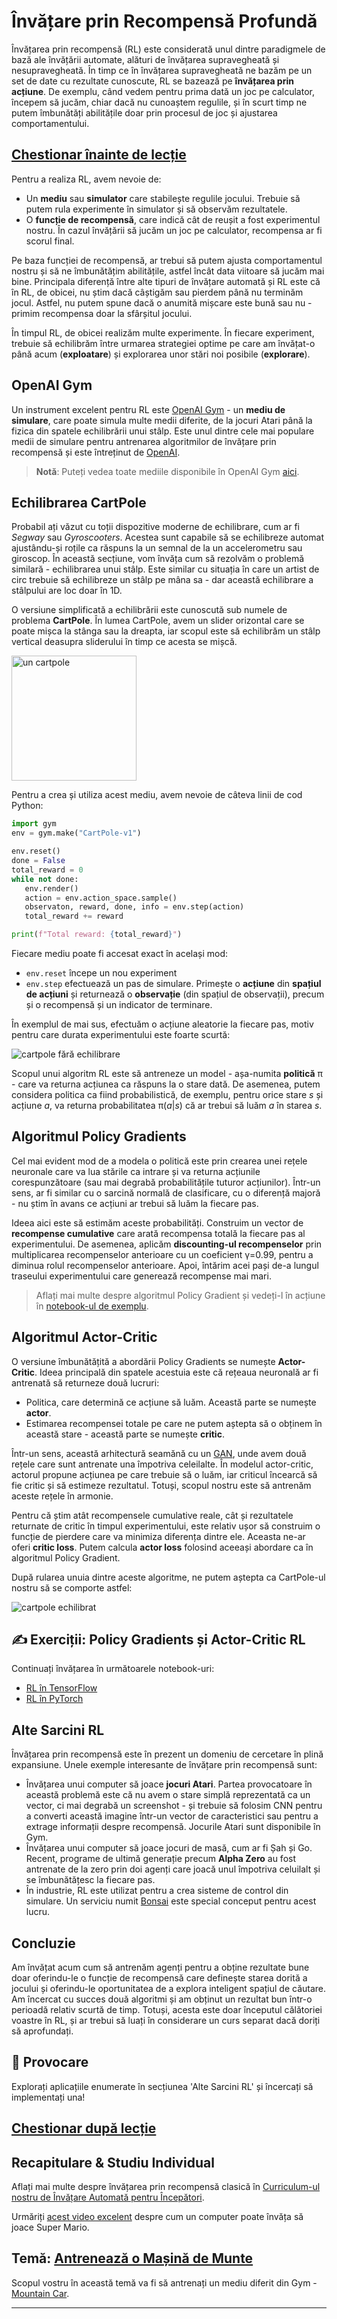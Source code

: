 <!--
CO_OP_TRANSLATOR_METADATA:
{
  "original_hash": "04395657fc01648f8f70484d0e55ab67",
  "translation_date": "2025-09-23T14:13:59+00:00",
  "source_file": "lessons/6-Other/22-DeepRL/README.md",
  "language_code": "ro"
}
-->
# Învățare prin Recompensă Profundă

Învățarea prin recompensă (RL) este considerată unul dintre paradigmele de bază ale învățării automate, alături de învățarea supravegheată și nesupravegheată. În timp ce în învățarea supravegheată ne bazăm pe un set de date cu rezultate cunoscute, RL se bazează pe **învățarea prin acțiune**. De exemplu, când vedem pentru prima dată un joc pe calculator, începem să jucăm, chiar dacă nu cunoaștem regulile, și în scurt timp ne putem îmbunătăți abilitățile doar prin procesul de joc și ajustarea comportamentului.

## [Chestionar înainte de lecție](https://ff-quizzes.netlify.app/en/ai/quiz/43)

Pentru a realiza RL, avem nevoie de:

* Un **mediu** sau **simulator** care stabilește regulile jocului. Trebuie să putem rula experimente în simulator și să observăm rezultatele.
* O **funcție de recompensă**, care indică cât de reușit a fost experimentul nostru. În cazul învățării să jucăm un joc pe calculator, recompensa ar fi scorul final.

Pe baza funcției de recompensă, ar trebui să putem ajusta comportamentul nostru și să ne îmbunătățim abilitățile, astfel încât data viitoare să jucăm mai bine. Principala diferență între alte tipuri de învățare automată și RL este că în RL, de obicei, nu știm dacă câștigăm sau pierdem până nu terminăm jocul. Astfel, nu putem spune dacă o anumită mișcare este bună sau nu - primim recompensa doar la sfârșitul jocului.

În timpul RL, de obicei realizăm multe experimente. În fiecare experiment, trebuie să echilibrăm între urmarea strategiei optime pe care am învățat-o până acum (**exploatare**) și explorarea unor stări noi posibile (**explorare**).

## OpenAI Gym

Un instrument excelent pentru RL este [OpenAI Gym](https://gym.openai.com/) - un **mediu de simulare**, care poate simula multe medii diferite, de la jocuri Atari până la fizica din spatele echilibrării unui stâlp. Este unul dintre cele mai populare medii de simulare pentru antrenarea algoritmilor de învățare prin recompensă și este întreținut de [OpenAI](https://openai.com/).

> **Notă**: Puteți vedea toate mediile disponibile în OpenAI Gym [aici](https://gym.openai.com/envs/#classic_control).

## Echilibrarea CartPole

Probabil ați văzut cu toții dispozitive moderne de echilibrare, cum ar fi *Segway* sau *Gyroscooters*. Acestea sunt capabile să se echilibreze automat ajustându-și roțile ca răspuns la un semnal de la un accelerometru sau giroscop. În această secțiune, vom învăța cum să rezolvăm o problemă similară - echilibrarea unui stâlp. Este similar cu situația în care un artist de circ trebuie să echilibreze un stâlp pe mâna sa - dar această echilibrare a stâlpului are loc doar în 1D.

O versiune simplificată a echilibrării este cunoscută sub numele de problema **CartPole**. În lumea CartPole, avem un slider orizontal care se poate mișca la stânga sau la dreapta, iar scopul este să echilibrăm un stâlp vertical deasupra sliderului în timp ce acesta se mișcă.

<img alt="un cartpole" src="images/cartpole.png" width="200"/>

Pentru a crea și utiliza acest mediu, avem nevoie de câteva linii de cod Python:

```python
import gym
env = gym.make("CartPole-v1")

env.reset()
done = False
total_reward = 0
while not done:
   env.render()
   action = env.action_space.sample()
   observaton, reward, done, info = env.step(action)
   total_reward += reward

print(f"Total reward: {total_reward}")
```

Fiecare mediu poate fi accesat exact în același mod:
* `env.reset` începe un nou experiment
* `env.step` efectuează un pas de simulare. Primește o **acțiune** din **spațiul de acțiuni** și returnează o **observație** (din spațiul de observații), precum și o recompensă și un indicator de terminare.

În exemplul de mai sus, efectuăm o acțiune aleatorie la fiecare pas, motiv pentru care durata experimentului este foarte scurtă:

![cartpole fără echilibrare](../../../../../lessons/6-Other/22-DeepRL/images/cartpole-nobalance.gif)

Scopul unui algoritm RL este să antreneze un model - așa-numita **politică** &pi; - care va returna acțiunea ca răspuns la o stare dată. De asemenea, putem considera politica ca fiind probabilistică, de exemplu, pentru orice stare *s* și acțiune *a*, va returna probabilitatea &pi;(*a*|*s*) că ar trebui să luăm *a* în starea *s*.

## Algoritmul Policy Gradients

Cel mai evident mod de a modela o politică este prin crearea unei rețele neuronale care va lua stările ca intrare și va returna acțiunile corespunzătoare (sau mai degrabă probabilitățile tuturor acțiunilor). Într-un sens, ar fi similar cu o sarcină normală de clasificare, cu o diferență majoră - nu știm în avans ce acțiuni ar trebui să luăm la fiecare pas.

Ideea aici este să estimăm aceste probabilități. Construim un vector de **recompense cumulative** care arată recompensa totală la fiecare pas al experimentului. De asemenea, aplicăm **discounting-ul recompenselor** prin multiplicarea recompenselor anterioare cu un coeficient &gamma;=0.99, pentru a diminua rolul recompenselor anterioare. Apoi, întărim acei pași de-a lungul traseului experimentului care generează recompense mai mari.

> Aflați mai multe despre algoritmul Policy Gradient și vedeți-l în acțiune în [notebook-ul de exemplu](CartPole-RL-TF.ipynb).

## Algoritmul Actor-Critic

O versiune îmbunătățită a abordării Policy Gradients se numește **Actor-Critic**. Ideea principală din spatele acestuia este că rețeaua neuronală ar fi antrenată să returneze două lucruri:

* Politica, care determină ce acțiune să luăm. Această parte se numește **actor**.
* Estimarea recompensei totale pe care ne putem aștepta să o obținem în această stare - această parte se numește **critic**.

Într-un sens, această arhitectură seamănă cu un [GAN](../../4-ComputerVision/10-GANs/README.md), unde avem două rețele care sunt antrenate una împotriva celeilalte. În modelul actor-critic, actorul propune acțiunea pe care trebuie să o luăm, iar criticul încearcă să fie critic și să estimeze rezultatul. Totuși, scopul nostru este să antrenăm aceste rețele în armonie.

Pentru că știm atât recompensele cumulative reale, cât și rezultatele returnate de critic în timpul experimentului, este relativ ușor să construim o funcție de pierdere care va minimiza diferența dintre ele. Aceasta ne-ar oferi **critic loss**. Putem calcula **actor loss** folosind aceeași abordare ca în algoritmul Policy Gradient.

După rularea unuia dintre aceste algoritme, ne putem aștepta ca CartPole-ul nostru să se comporte astfel:

![cartpole echilibrat](../../../../../lessons/6-Other/22-DeepRL/images/cartpole-balance.gif)

## ✍️ Exerciții: Policy Gradients și Actor-Critic RL

Continuați învățarea în următoarele notebook-uri:

* [RL în TensorFlow](CartPole-RL-TF.ipynb)
* [RL în PyTorch](CartPole-RL-PyTorch.ipynb)

## Alte Sarcini RL

Învățarea prin recompensă este în prezent un domeniu de cercetare în plină expansiune. Unele exemple interesante de învățare prin recompensă sunt:

* Învățarea unui computer să joace **jocuri Atari**. Partea provocatoare în această problemă este că nu avem o stare simplă reprezentată ca un vector, ci mai degrabă un screenshot - și trebuie să folosim CNN pentru a converti această imagine într-un vector de caracteristici sau pentru a extrage informații despre recompensă. Jocurile Atari sunt disponibile în Gym.
* Învățarea unui computer să joace jocuri de masă, cum ar fi Șah și Go. Recent, programe de ultimă generație precum **Alpha Zero** au fost antrenate de la zero prin doi agenți care joacă unul împotriva celuilalt și se îmbunătățesc la fiecare pas.
* În industrie, RL este utilizat pentru a crea sisteme de control din simulare. Un serviciu numit [Bonsai](https://azure.microsoft.com/services/project-bonsai/?WT.mc_id=academic-77998-cacaste) este special conceput pentru acest lucru.

## Concluzie

Am învățat acum cum să antrenăm agenți pentru a obține rezultate bune doar oferindu-le o funcție de recompensă care definește starea dorită a jocului și oferindu-le oportunitatea de a explora inteligent spațiul de căutare. Am încercat cu succes două algoritmi și am obținut un rezultat bun într-o perioadă relativ scurtă de timp. Totuși, acesta este doar începutul călătoriei voastre în RL, și ar trebui să luați în considerare un curs separat dacă doriți să aprofundați.

## 🚀 Provocare

Explorați aplicațiile enumerate în secțiunea 'Alte Sarcini RL' și încercați să implementați una!

## [Chestionar după lecție](https://ff-quizzes.netlify.app/en/ai/quiz/44)

## Recapitulare & Studiu Individual

Aflați mai multe despre învățarea prin recompensă clasică în [Curriculum-ul nostru de Învățare Automată pentru Începători](https://github.com/microsoft/ML-For-Beginners/blob/main/8-Reinforcement/README.md).

Urmăriți [acest video excelent](https://www.youtube.com/watch?v=qv6UVOQ0F44) despre cum un computer poate învăța să joace Super Mario.

## Temă: [Antrenează o Mașină de Munte](lab/README.md)

Scopul vostru în această temă va fi să antrenați un mediu diferit din Gym - [Mountain Car](https://www.gymlibrary.ml/environments/classic_control/mountain_car/).

---

